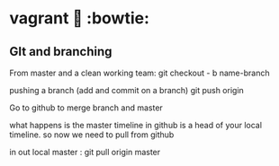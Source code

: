 # vagrant :taco: :bowtie:


## GIt and branching

From master and a clean working team:
  git checkout - b name-branch

pushing a branch (add and commit on a branch)
  git push origin <branch-name>

Go to github to merge branch and master

what happens is the master timeline in github is a head of your local timeline.
so now we need to pull from github

in out local master :
git pull origin master
